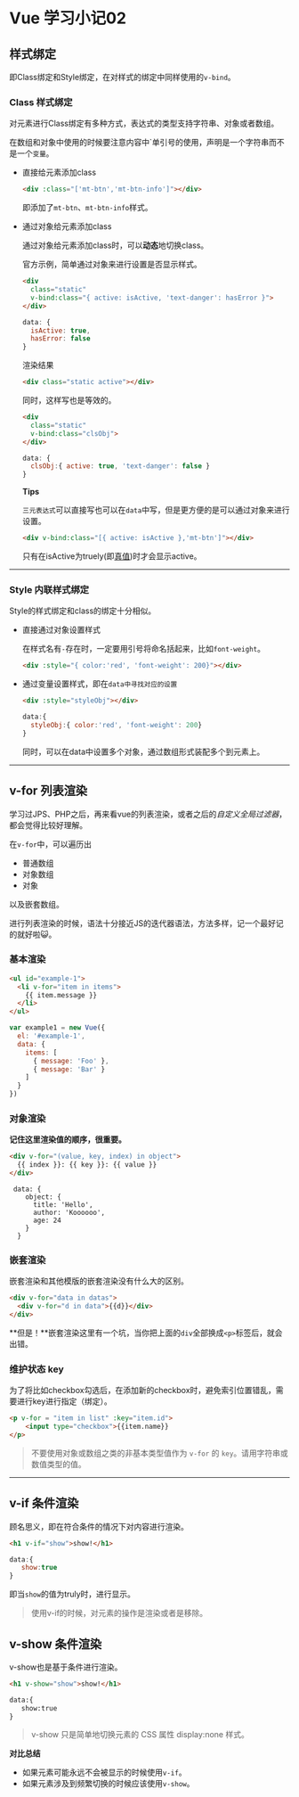 # Vue 学习小记02

##  样式绑定

即Class绑定和Style绑定，在对样式的绑定中同样使用的`v-bind`。

### Class 样式绑定

对元素进行Class绑定有多种方式，表达式的类型支持字符串、对象或者数组。

在数组和对象中使用的时候要注意内容中\`单引号的使用，声明是一个字符串而不是一个`变量`。

- 直接给元素添加class

  ```html
  <div :class="['mt-btn','mt-btn-info']"></div>
  ```

  即添加了`mt-btn`、`mt-btn-info`样式。

- 通过对象给元素添加class

  通过对象给元素添加class时，可以**动态**地切换class。

  

  官方示例，简单通过对象来进行设置是否显示样式。

  ```html
  <div
    class="static"
    v-bind:class="{ active: isActive, 'text-danger': hasError }">
  </div>
  ```

  ```js
  data: {
    isActive: true,
    hasError: false
  }
  ```

  渲染结果

  ```html
  <div class="static active"></div>
  ```

  同时，这样写也是等效的。

  ```html
  <div
    class="static"
    v-bind:class="clsObj">
  </div>
  ```

  ```js
  data: {
    clsObj:{ active: true, 'text-danger': false }
  }
  ```

  

  **Tips**

  `三元表达式`可以直接写也可以在`data`中写，但是更方便的是可以通过对象来进行设置。

  ```html
  <div v-bind:class="[{ active: isActive },'mt-btn']"></div>
  ```

  只有在isActive为truely(即[真值](<https://developer.mozilla.org/zh-CN/docs/Glossary/Truthy>))时才会显示active。



-----

### Style 内联样式绑定

Style的样式绑定和class的绑定十分相似。

- 直接通过对象设置样式

  在样式名有`-`存在时，一定要用引号将命名括起来，比如`font-weight`。

  ```html
  <div :style="{ color:'red', 'font-weight': 200}"></div>
  ```

- 通过变量设置样式，即在`data中寻找对应的设置`

  ```html
  <div :style="styleObj"></div>
  ```

  ```js
  data:{
    styleObj:{ color:'red', 'font-weight': 200}
  }
  ```

  同时，可以在data中设置多个对象，通过数组形式装配多个到元素上。

-----



##  v-for 列表渲染

学习过JPS、PHP之后，再来看vue的列表渲染，或者之后的*自定义全局过滤器*，都会觉得比较好理解。

在`v-for`中，可以遍历出

- 普通数组
- 对象数组
- 对象

以及嵌套数组。

进行列表渲染的时候，语法十分接近JS的迭代器语法，方法多样，记一个最好记的就好啦:smiley_cat:。

### 基本渲染

```html
<ul id="example-1">
  <li v-for="item in items">
    {{ item.message }}
  </li>
</ul>
```

```js
var example1 = new Vue({
  el: '#example-1',
  data: {
    items: [
      { message: 'Foo' },
      { message: 'Bar' }
    ]
  }
})
```



### 对象渲染

**记住这里渲染值的顺序，很重要。**

```html
<div v-for="(value, key, index) in object">
  {{ index }}: {{ key }}: {{ value }}
</div>
```

```JS
 data: {
    object: {
      title: 'Hello',
      author: 'Koooooo',
      age: 24
    }
  }
```

### 嵌套渲染

嵌套渲染和其他模版的嵌套渲染没有什么大的区别。

```html
<div v-for="data in datas">
  <div v-for="d in data">{{d}}</div>
</div>
```

**但是！**嵌套渲染这里有一个坑，当你把上面的`div`全部换成`<p>`标签后，就会出错。



### 维护状态  key

[当 Vue 正在更新使用 v-for 渲染的元素列表时，它默认使用“就地更新”的策略。如果数据项的顺序被改变，Vue 将不会移动 DOM 元素来匹配数据项的顺序，而是就地更新每个元素，并且确保它们在每个索引位置正确渲染。]: https://cn.vuejs.org/v2/guide/list.html#%E7%BB%B4%E6%8A%A4%E7%8A%B6%E6%80%81	"维护状态"

为了将比如checkbox勾选后，在添加新的checkbox时，避免索引位置错乱，需要进行key进行指定（绑定）。

```html
<p v-for = "item in list" :key="item.id">
    <input type="checkbox">{{item.name}}
</p>
```

> 不要使用对象或数组之类的非基本类型值作为 `v-for` 的 `key`。请用字符串或数值类型的值。



-----

## v-if 条件渲染

顾名思义，即在符合条件的情况下对内容进行渲染。

```html
<h1 v-if="show">show!</h1>
```

```js
data:{
   show:true
}
```

即当`show`的值为truly时，进行显示。

> 使用v-if的时候，对元素的操作是渲染或者是移除。



## v-show 条件渲染

v-show也是基于条件进行渲染。

```html
<h1 v-show="show">show!</h1>
```

```html
data:{
   show:true
}
```

> v-show 只是简单地切换元素的 CSS 属性 display:none 样式。



**对比总结**

- 如果元素可能永远不会被显示的时候使用`v-if`。
- 如果元素涉及到频繁切换的时候应该使用`v-show`。





